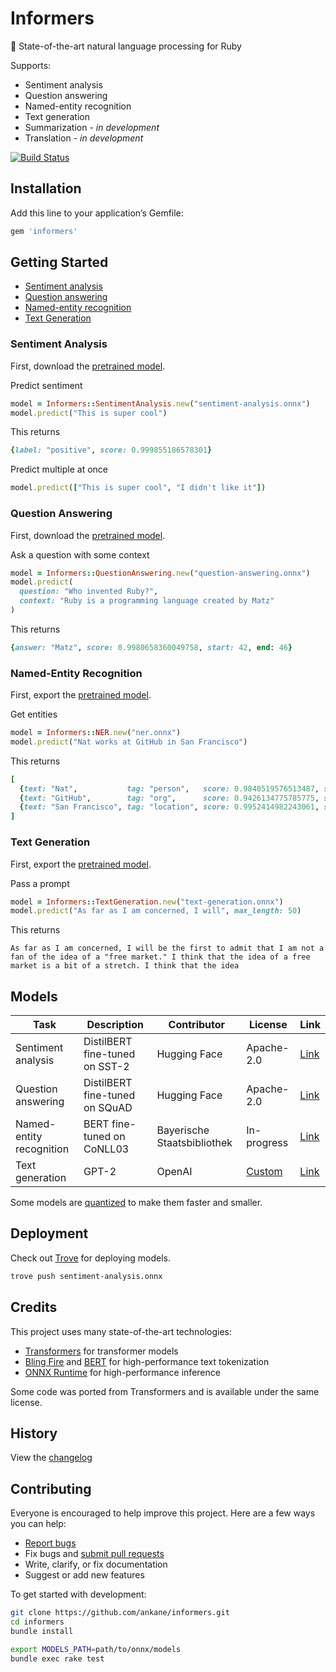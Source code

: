 # Informers

:slightly_smiling_face: State-of-the-art natural language processing for Ruby

Supports:

- Sentiment analysis
- Question answering
- Named-entity recognition
- Text generation
- Summarization - *in development*
- Translation - *in development*

[![Build Status](https://github.com/ankane/informers/workflows/build/badge.svg?branch=master)](https://github.com/ankane/informers/actions)

## Installation

Add this line to your application’s Gemfile:

```ruby
gem 'informers'
```

## Getting Started

- [Sentiment analysis](#sentiment-analysis)
- [Question answering](#question-answering)
- [Named-entity recognition](#named-entity-recognition)
- [Text Generation](#text-generation)

### Sentiment Analysis

First, download the [pretrained model](https://github.com/ankane/informers/releases/download/v0.1.0/sentiment-analysis.onnx).

Predict sentiment

```ruby
model = Informers::SentimentAnalysis.new("sentiment-analysis.onnx")
model.predict("This is super cool")
```

This returns

```ruby
{label: "positive", score: 0.999855186578301}
```

Predict multiple at once

```ruby
model.predict(["This is super cool", "I didn't like it"])
```

### Question Answering

First, download the [pretrained model](https://github.com/ankane/informers/releases/download/v0.1.0/question-answering.onnx).

Ask a question with some context

```ruby
model = Informers::QuestionAnswering.new("question-answering.onnx")
model.predict(
  question: "Who invented Ruby?",
  context: "Ruby is a programming language created by Matz"
)
```

This returns

```ruby
{answer: "Matz", score: 0.9980658360049758, start: 42, end: 46}
```

### Named-Entity Recognition

First, export the [pretrained model](tools/export.md).

Get entities

```ruby
model = Informers::NER.new("ner.onnx")
model.predict("Nat works at GitHub in San Francisco")
```

This returns

```ruby
[
  {text: "Nat",           tag: "person",   score: 0.9840519576513487, start: 0,  end: 3},
  {text: "GitHub",        tag: "org",      score: 0.9426134775785775, start: 13, end: 19},
  {text: "San Francisco", tag: "location", score: 0.9952414982243061, start: 23, end: 36}
]
```

### Text Generation

First, export the [pretrained model](tools/export.md).

Pass a prompt

```ruby
model = Informers::TextGeneration.new("text-generation.onnx")
model.predict("As far as I am concerned, I will", max_length: 50)
```

This returns

```text
As far as I am concerned, I will be the first to admit that I am not a fan of the idea of a "free market." I think that the idea of a free market is a bit of a stretch. I think that the idea
```

## Models

Task | Description | Contributor | License | Link
--- | --- | --- | --- | ---
Sentiment analysis | DistilBERT fine-tuned on SST-2 | Hugging Face | Apache-2.0 | [Link](https://huggingface.co/distilbert-base-uncased-finetuned-sst-2-english)
Question answering | DistilBERT fine-tuned on SQuAD | Hugging Face | Apache-2.0 | [Link](https://huggingface.co/distilbert-base-cased-distilled-squad)
Named-entity recognition | BERT fine-tuned on CoNLL03 | Bayerische Staatsbibliothek | In-progress | [Link](https://huggingface.co/dbmdz/bert-large-cased-finetuned-conll03-english)
Text generation | GPT-2 | OpenAI | [Custom](https://github.com/openai/gpt-2/blob/master/LICENSE) | [Link](https://huggingface.co/gpt2)

Some models are [quantized](https://medium.com/microsoftazure/faster-and-smaller-quantized-nlp-with-hugging-face-and-onnx-runtime-ec5525473bb7) to make them faster and smaller.

## Deployment

Check out [Trove](https://github.com/ankane/trove) for deploying models.

```sh
trove push sentiment-analysis.onnx
```

## Credits

This project uses many state-of-the-art technologies:

- [Transformers](https://github.com/huggingface/transformers) for transformer models
- [Bling Fire](https://github.com/microsoft/BlingFire) and [BERT](https://github.com/google-research/bert) for high-performance text tokenization
- [ONNX Runtime](https://github.com/Microsoft/onnxruntime) for high-performance inference

Some code was ported from Transformers and is available under the same license.

## History

View the [changelog](https://github.com/ankane/informers/blob/master/CHANGELOG.md)

## Contributing

Everyone is encouraged to help improve this project. Here are a few ways you can help:

- [Report bugs](https://github.com/ankane/informers/issues)
- Fix bugs and [submit pull requests](https://github.com/ankane/informers/pulls)
- Write, clarify, or fix documentation
- Suggest or add new features

To get started with development:

```sh
git clone https://github.com/ankane/informers.git
cd informers
bundle install

export MODELS_PATH=path/to/onnx/models
bundle exec rake test
```
